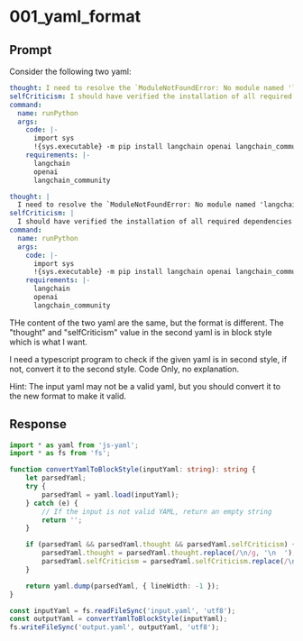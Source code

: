 # 001_yaml_format

## Prompt

Consider the following two yaml:

```yaml
thought: I need to resolve the `ModuleNotFoundError: No module named 'langchain_community'` error by ensuring that all necessary dependencies are correctly installed.
selfCriticism: I should have verified the installation of all required dependencies before running the code.
command:
  name: runPython
  args:
    code: |-
      import sys
      !{sys.executable} -m pip install langchain openai langchain_community
    requirements: |-
      langchain
      openai
      langchain_community
```

```yaml
thought: |
  I need to resolve the `ModuleNotFoundError: No module named 'langchain_community'` error by ensuring that all necessary dependencies are correctly installed.
selfCriticism: |
  I should have verified the installation of all required dependencies before running the code.
command:
  name: runPython
  args:
    code: |-
      import sys
      !{sys.executable} -m pip install langchain openai langchain_community
    requirements: |-
      langchain
      openai
      langchain_community
```

THe content of the two yaml are the same, but the format is different. The "thought" and "selfCriticism" value in the second yaml is in block style which is what I want. 

I need a typescript program to check if the given yaml is in second style, if not, convert it to the second style. Code Only, no explanation.

Hint: The input yaml may not be a valid yaml, but you should convert it to the new format to make it valid.

## Response

```typescript
import * as yaml from 'js-yaml';
import * as fs from 'fs';

function convertYamlToBlockStyle(inputYaml: string): string {
    let parsedYaml;
    try {
        parsedYaml = yaml.load(inputYaml);
    } catch (e) {
        // If the input is not valid YAML, return an empty string
        return '';
    }

    if (parsedYaml && parsedYaml.thought && parsedYaml.selfCriticism) {
        parsedYaml.thought = parsedYaml.thought.replace(/\n/g, '\n  ');
        parsedYaml.selfCriticism = parsedYaml.selfCriticism.replace(/\n/g, '\n  ');
    }

    return yaml.dump(parsedYaml, { lineWidth: -1 });
}

const inputYaml = fs.readFileSync('input.yaml', 'utf8');
const outputYaml = convertYamlToBlockStyle(inputYaml);
fs.writeFileSync('output.yaml', outputYaml, 'utf8');
```

